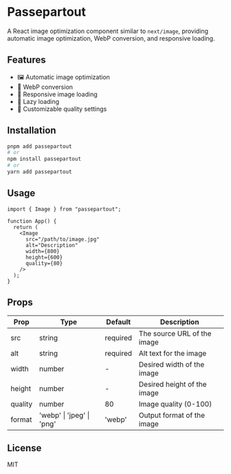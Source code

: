 # Passepartout

A React image optimization component similar to `next/image`, providing automatic image optimization, WebP conversion, and responsive loading.

## Features

- 🖼️ Automatic image optimization
- 🔄 WebP conversion
- 📏 Responsive image loading
- 🎯 Lazy loading
- 🎨 Customizable quality settings

## Installation

```bash
pnpm add passepartout
# or
npm install passepartout
# or
yarn add passepartout
```

## Usage

```tsx
import { Image } from "passepartout";

function App() {
  return (
    <Image
      src="/path/to/image.jpg"
      alt="Description"
      width={800}
      height={600}
      quality={80}
    />
  );
}
```

## Props

| Prop    | Type                      | Default  | Description                 |
| ------- | ------------------------- | -------- | --------------------------- |
| src     | string                    | required | The source URL of the image |
| alt     | string                    | required | Alt text for the image      |
| width   | number                    | -        | Desired width of the image  |
| height  | number                    | -        | Desired height of the image |
| quality | number                    | 80       | Image quality (0-100)       |
| format  | 'webp' \| 'jpeg' \| 'png' | 'webp'   | Output format of the image  |

## License

MIT
